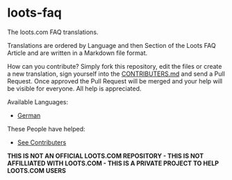 # loots-faq
The loots.com FAQ translations.

Translations are ordered by Language and then Section of the Loots FAQ Article and are written in a Markdown file format.

How can you contribute?
Simply fork this repository, edit the files or create a new translation, sign yourself into the [CONTRIBUTERS.md](CONTRIBUTERS) and send a Pull Request. Once approved the Pull Request will be merged and your help will be visible for everyone.
All help is appreciated.

Available Languages:
- [German](de/)

These People have helped:
- [See Contributers](CONTRIBUTERS)

**THIS IS NOT AN OFFICIAL LOOTS.COM REPOSITORY - THIS IS NOT AFFILLIATED WITH LOOTS.COM - THIS IS A PRIVATE PROJECT TO HELP LOOTS.COM USERS**
